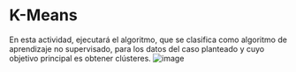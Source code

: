 # K-Means
En esta actividad, ejecutará el algoritmo, que se clasifica como algoritmo de aprendizaje no supervisado, para los datos del caso planteado y cuyo objetivo principal es obtener clústeres.
![image](https://github.com/user-attachments/assets/fd67bd2a-5d40-40bd-9100-1aed372eebfb)

